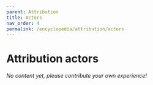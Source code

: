 ```yaml
---
parent: Attribution
title: Actors
nav_order: 4
permalink: /encyclopedia/attribution/actors
---
```


# Attribution actors

_No content yet, please contribute your own experience!_
